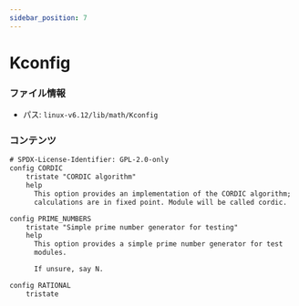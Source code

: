 ```yaml
---
sidebar_position: 7
---
```

# Kconfig

### ファイル情報

- パス: `linux-v6.12/lib/math/Kconfig`

### コンテンツ

```txt
# SPDX-License-Identifier: GPL-2.0-only
config CORDIC
	tristate "CORDIC algorithm"
	help
	  This option provides an implementation of the CORDIC algorithm;
	  calculations are in fixed point. Module will be called cordic.

config PRIME_NUMBERS
	tristate "Simple prime number generator for testing"
	help
	  This option provides a simple prime number generator for test
	  modules.

	  If unsure, say N.

config RATIONAL
	tristate

```
